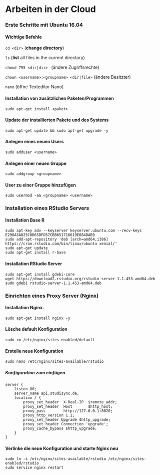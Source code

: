 # Arbeiten in der Cloud

### Erste Schritte mit Ubuntu 16.04

#### Wichtige Befehle

`cd <dir>` (**change directory**)

`ls` (**list** all files in the current directory)

`chmod 755 <dir|dir> ` (ändere Zugriffsrechte)

`chown <username>:<groupname> <dir|file>` (ändere Besitzter)

`nano` (öffne Texteditor Nano)

#### Installation von zusätzlichen Paketen/Programmen

```{bash}
sudo apt-get install <paket>
```

#### Update der installierten Pakete und des Systems

```{bash}
sudo apt-get update && sudo apt-get upgrade -y
```

#### Anlegen eines neuen Users

```{bash}
sudo adduser <username>
```

#### Anlegen einer neuen Gruppe

```{bash}
sudo addgroup <groupname>
```

#### User zu einer Gruppe hinzufügen

```{bash}
sudo usermod -aG <groupname> <username>
```

### Installation eines RStudio Servers

#### Installation Base R
```{bash}
sudo apt-key adv --keyserver keyserver.ubuntu.com --recv-keys E298A3A825C0D65DFD57CBB651716619E084DAB9
sudo add-apt-repository 'deb [arch=amd64,i386] https://cran.rstudio.com/bin/linux/ubuntu xenial/'
sudo apt-get update
sudo apt-get install r-base
```

#### Installation RStudio Server
```{bash}
sudo apt-get install gdebi-core
wget https://download2.rstudio.org/rstudio-server-1.1.453-amd64.deb
sudo gdebi rstudio-server-1.1.453-amd64.deb
```

### Einrichten eines Proxy Server (Nginx)

#### Installation Nginx.

```{bash}
sudo apt-get install nginx -y
```

#### Lösche **default** Konfiguration

```{bash}
sudo rm /etc/nginx/sites-enabled/default
```

#### Erstelle neue Konfiguration

```{bash}
sudo nano /etc/nginx/sites-available/rstudio
```

##### Konfiguration zum einfügen

```
server {
	listen 80;
    server_name api.studisync.de;
    location / {
        proxy_set_header  X-Real-IP  $remote_addr;
        proxy_set_header  Host       $http_host;
        proxy_pass        http://127.0.0.1:8020;
        proxy_http_version 1.1;
        proxy_set_header Upgrade $http_upgrade;
        proxy_set_header Connection 'upgrade';
        proxy_cache_bypass $http_upgrade;
    }
}
```

#### Verlinke die neue Konfiguration und starte Nginx neu
```{bash}
sudo ln -s /etc/nginx/sites-available/rstudio /etc/nginx/sites-enabled/rstudio
sudo service nginx restart
```
